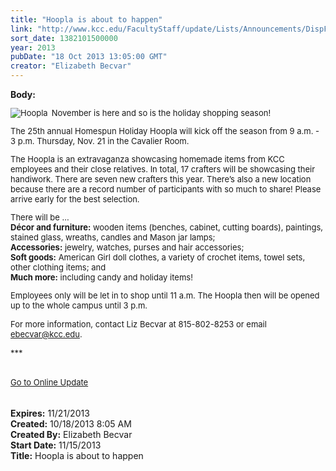 ```yaml
---
title: "Hoopla is about to happen"
link: "http://www.kcc.edu/FacultyStaff/update/Lists/Announcements/DispForm.aspx?ID=1288"
sort_date: 1382101500000
year: 2013
pubDate: "18 Oct 2013 13:05:00 GMT"
creator: "Elizabeth Becvar"
---
```


<div><b>Body:</b> <div class="ExternalClassD0F43C6AF1D64CBB84027C34C5B3A69B">
<div><font size="2">
<div style="float:left;margin-right:6px"><img alt="Hoopla" src="/FacultyStaff/update/PublishingImages/Hoopla_for_web.jpg" /></div>
<p>November is here and so is the holiday shopping season!</p>
<p>The 25th annual Homespun Holiday Hoopla will kick off the season from 9 a.m. - 3 p.m. Thursday, Nov. 21 in the Cavalier Room.</p>
<p>The Hoopla is an extravaganza showcasing homemade items from KCC employees and their close relatives. In total, 17 crafters will be showcasing their handiwork. There are seven new crafters this year. There’s also a new location because there are a record number of participants with so much to share! Please arrive early for the best selection.</p>
<p>There will be …<br /><strong>Décor and furniture:</strong> wooden items (benches, cabinet, cutting boards), paintings, stained glass, wreaths, candles and Mason jar lamps; <br /><strong>Accessories:</strong> jewelry, watches, purses and hair accessories;<br /><strong>Soft goods:</strong> American Girl doll clothes, a variety of crochet items, towel sets, other clothing items; and<br /><strong>Much more:</strong> including candy and holiday items!</p>
<p>Employees only will be let in to shop until 11 a.m. The Hoopla then will be opened up to the whole campus until 3 p.m.</p>
<p>For more information, contact Liz Becvar at 815-802-8253 or email <a href="mailto:ebecvar@kcc.edu">ebecvar@kcc.edu</a>.<br /></font><font size="2"></font></p>
<p><font size="2">***</font></p></div>
<div><font size="2"></font> </div>
<div><font size="2"><a href="/FacultyStaff/update/Pages/dailyupdate.aspx">Go to Online Update</a></font></div>
<div><font size="2"></font> </div>
<div><font size="2"> </div></font></div></div>
<div><b>Expires:</b> 11/21/2013</div>
<div><b>Created:</b> 10/18/2013 8:05 AM</div>
<div><b>Created By:</b> Elizabeth Becvar</div>
<div><b>Start Date:</b> 11/15/2013</div>
<div><b>Title:</b> Hoopla is about to happen</div>
